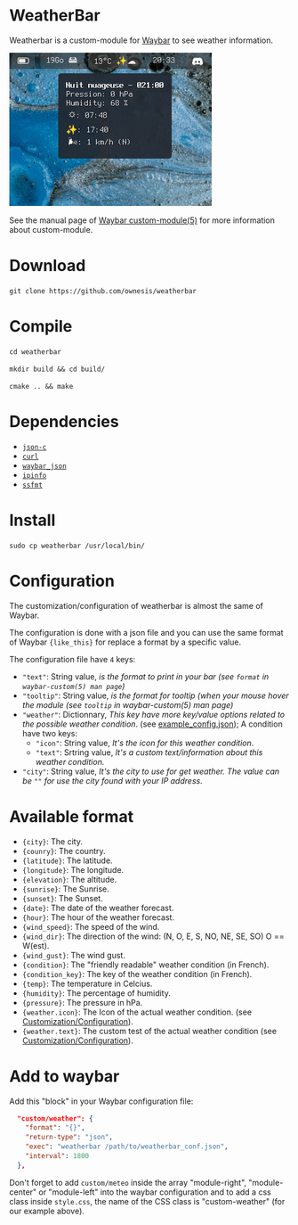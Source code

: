 # WeatherBar
Weatherbar is a custom-module for [Waybar](https://github.com/Alexays/Waybar) to see weather information.

![preview](img/preview.png)

See the manual page of [Waybar custom-module(5)](https://man.archlinux.org/man/community/waybar/waybar-custom.5.en) for more information about custom-module.

# Download
`git clone https://github.com/ownesis/weatherbar`

# Compile
`cd weatherbar`

`mkdir build && cd build/`

`cmake .. && make`

# Dependencies
- [`json-c`](https://github.com/json-c/json-c)
- [`curl`](https://curl.se/libcurl/c/)
- [`waybar_json`](https://github.com/ownesis/waybar_json)
- [`ipinfo`](https://github.com/ownesis/ipinfo)
- [`ssfmt`](https://github.com/ownesis/ssfmt)

# Install
`sudo cp weatherbar /usr/local/bin/`

# Configuration
The customization/configuration of weatherbar is almost the same of Waybar.

The configuration is done with a json file and you can use the same format of Waybar `{like_this}` for replace a format by a specific value.

The configuration file have `4` keys:

 - `"text"`: String value, *is the format to print in your bar (see `format` in `waybar-custom(5) man page`)* 
 - `"tooltip"`: String value, *is the format for tooltip (when your mouse hover the module (see `tooltip` in waybar-custom(5) man page)*
 - `"weather"`: Dictionnary, *This key have more key/value options related to the possible weather condition*. (see [example\_config.json](example_config.json)); A condition have two keys:
    - `"icon"`: String value, *It's the icon for this weather condition*.
    - `"text"`: Srtring value, *It's a custom text/information about this weather condition.*
 - `"city"`: String value, *It's the city to use for get weather. The value can be `""` for use the city found with your IP address.*

# Available format
 - `{city}`: The city.
 - `{counry}`: The country.
 - `{latitude}`: The latitude.
 - `{longitude}`: The longitude.
 - `{elevation}`: The altitude.
 - `{sunrise}`: The Sunrise.
 - `{sunset}`: The Sunset.
 - `{date}`: The date of the weather forecast.
 - `{hour}`: The hour of the weather forecast.
 - `{wind_speed}`: The speed of the wind.
 - `{wind_dir}`: The direction of the wind: (N, O, E, S, NO, NE, SE, SO) O == W(est).
 - `{wind_gust}`: The wind gust.
 - `{condition}`: The "friendly readable" weather condition (in French).
 - `{condition_key}`: The key of the weather condition (in French).
 - `{temp}`: The temperature in Celcius.
 - `{humidity}`: The percentage of humidity.
 - `{pressure}`: The pressure in hPa.
 - `{weather.icon}`: The Icon of the actual weather condition. (see [Customization/Configuration](README.md#Configuration)).
 - `{weather.text}`: The custom test of the actual weather condition (see [Customization/Configuration](README.md#Configuration)).

# Add to waybar
Add this "block" in your Waybar configuration file:

```json
  "custom/weather": {
    "format": "{}",
    "return-type": "json",
    "exec": "weatherbar /path/to/weatherbar_conf.json",
    "interval": 1800
  },
```

Don't forget to add `custom/meteo` inside the array "module-right", "module-center" or "module-left" into the waybar configuration and to add a css class inside `style.css`, the name of the CSS class is "custom-weather" (for our example above). 

